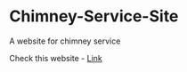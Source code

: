 # Chimney-Service-Site
A website for chimney service

Check this website - [Link](https://jaiganeshenterprises.ga/)
